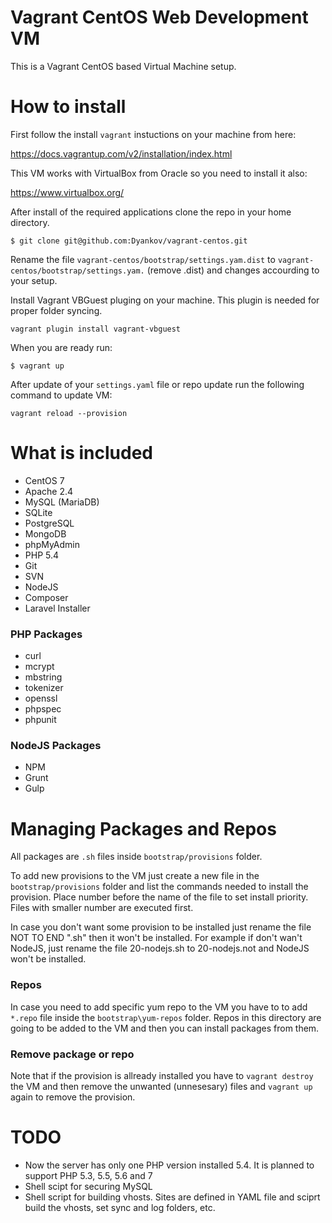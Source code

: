 Vagrant CentOS Web Development VM
=================================

This is a Vagrant CentOS based Virtual Machine setup.

# How to install

First follow the install `vagrant` instuctions on your machine from here:

https://docs.vagrantup.com/v2/installation/index.html

This VM works with VirtualBox from Oracle so you need to install it also:

https://www.virtualbox.org/

After install of the required applications clone the repo in your home directory.

```
$ git clone git@github.com:Dyankov/vagrant-centos.git
```

Rename the file `vagrant-centos/bootstrap/settings.yam.dist` to `vagrant-centos/bootstrap/settings.yam.` (remove .dist) and changes accourding to your setup.

Install Vagrant VBGuest pluging on your machine. This plugin is needed for proper folder syncing.

```
vagrant plugin install vagrant-vbguest
```

When you are ready run:

```
$ vagrant up
```

After update of your `settings.yaml` file or repo update run the following command to update VM:

```
vagrant reload --provision
```

# What is included

- CentOS 7
- Apache 2.4
- MySQL (MariaDB)
- SQLite
- PostgreSQL
- MongoDB
- phpMyAdmin
- PHP 5.4
- Git
- SVN
- NodeJS
- Composer
- Laravel Installer

### PHP Packages

- curl
- mcrypt
- mbstring
- tokenizer
- openssl
- phpspec
- phpunit

### NodeJS Packages

- NPM
- Grunt
- Gulp

# Managing Packages and Repos

All packages are `.sh` files inside `bootstrap/provisions` folder.

To add new provisions to the VM just create a new file in the `bootstrap/provisions` folder and list the commands needed to install the provision. Place number before the name of the file to set install priority. Files with smaller number are executed first.

In case you don't want some provision to be installed just rename the file NOT TO END ".sh" then it won't be installed. For example if don't wan't NodeJS, just rename the file 20-nodejs.sh to 20-nodejs.not and NodeJS won't be installed.

### Repos

In case you need to add specific yum repo to the VM you have to to add `*.repo` file inside the `bootstrap\yum-repos` folder.
Repos in this directory are going to be added to the VM and then you can install packages from them.

### Remove package or repo

Note that if the provision is allready installed you have to `vagrant destroy` the VM and then remove the unwanted (unnesesary) files and `vagrant up` again to remove the provision.

# TODO

* Now the server has only one PHP version installed 5.4. It is planned to support PHP 5.3, 5.5, 5.6 and 7
* Shell scipt for securing MySQL
* Shell script for building vhosts. Sites are defined in YAML file and sciprt build the vhosts, set sync and log folders, etc.